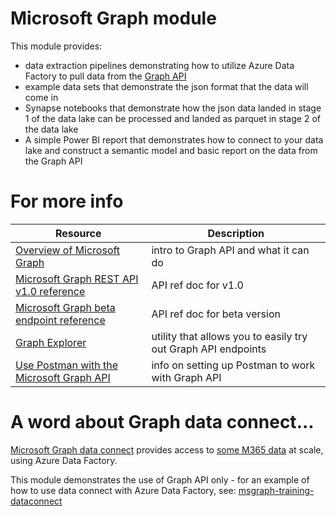 # Microsoft Graph module
This module provides:
* data extraction pipelines demonstrating how to utilize Azure Data Factory to pull data from the [Graph API](https://developer.microsoft.com/en-us/graph)
* example data sets that demonstrate the json format that the data will come in
* Synapse notebooks that demonstrate how the json data landed in stage 1 of the data lake can be processed and landed as parquet in stage 2 of the data lake
* A simple Power BI report that demonstrates how to connect to your data lake and construct a semantic model and basic report on the data from the Graph API

# For more info
| Resource | Description |
| --------------- | --------------- |
|[Overview of Microsoft Graph](https://docs.microsoft.com/en-us/graph/overview)|intro to Graph API and what it can do|
|[Microsoft Graph REST API v1.0 reference](https://docs.microsoft.com/en-us/graph/api/overview?view=graph-rest-1.0)|API ref doc for v1.0|
|[Microsoft Graph beta endpoint reference](https://docs.microsoft.com/en-us/graph/api/overview?view=graph-rest-beta)|API ref doc for beta version|
|[Graph Explorer](https://developer.microsoft.com/en-us/graph/graph-explorer)|utility that allows you to easily try out Graph API endpoints|
|[Use Postman with the Microsoft Graph API](https://docs.microsoft.com/en-us/graph/use-postman)|info on setting up Postman to work with Graph API|

# A word about Graph data connect...
[Microsoft Graph data connect](https://docs.microsoft.com/en-us/graph/data-connect-concept-overview) provides access to [some M365 data](https://docs.microsoft.com/en-us/graph/data-connect-datasets) at scale, using Azure Data Factory.

This module demonstrates the use of Graph API only - for an example of how to use data connect with Azure Data Factory, see: [msgraph-training-dataconnect](https://github.com/microsoftgraph/msgraph-training-dataconnect)
